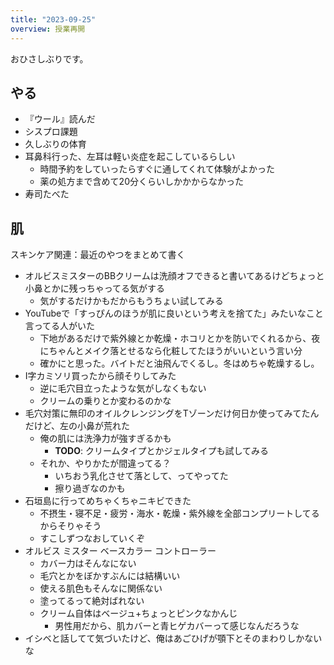 ```yaml
---
title: "2023-09-25"
overview: 授業再開
---
```


おひさしぶりです。

## やる

- 『ウール』読んだ
- シスプロ課題
- 久しぶりの体育
- 耳鼻科行った、左耳は軽い炎症を起こしているらしい
  - 時間予約をしていったらすぐに通してくれて体験がよかった
  - 薬の処方まで含めて20分くらいしかかからなかった
- 寿司たべた

## 肌

スキンケア関連：最近のやつをまとめて書く

- オルビスミスターのBBクリームは洗顔オフできると書いてあるけどちょっと小鼻とかに残っちゃってる気がする
  - 気がするだけかもだからもうちょい試してみる
- YouTubeで「すっぴんのほうが肌に良いという考えを捨てた」みたいなこと言ってる人がいた
  - 下地があるだけで紫外線とか乾燥・ホコリとかを防いでくれるから、夜にちゃんとメイク落とせるなら化粧してたほうがいいという言い分
  - 確かにと思った。バイトだと油飛んでくるし。冬はめちゃ乾燥するし。
- I字カミソリ買ったから顔そりしてみた
  - 逆に毛穴目立ったような気がしなくもない
  - クリームの乗りとか変わるのかな
- 毛穴対策に無印のオイルクレンジングをTゾーンだけ何日か使ってみてたんだけど、左の小鼻が荒れた
  - 俺の肌には洗浄力が強すぎるかも
    - **TODO**: クリームタイプとかジェルタイプも試してみる
  - それか、やりかたが間違ってる？
    - いちおう乳化させて落として、ってやってた
    - 擦り過ぎなのかも
- 石垣島に行ってめちゃくちゃニキビできた
  - 不摂生・寝不足・疲労・海水・乾燥・紫外線を全部コンプリートしてるからそりゃそう
  - すこしずつなおしていくぞ
- オルビス ミスター ベースカラー コントローラー
  - カバー力はそんなにない
  - 毛穴とかをぼかすぶんには結構いい
  - 使える肌色もそんなに関係ない
  - 塗ってるって絶対ばれない
  - クリーム自体はベージュ+ちょっとピンクなかんじ
    - 男性用だから、肌カバーと青ヒゲカバーって感じなんだろうな
- イシベと話してて気づいたけど、俺はあごひげが顎下とそのまわりしかないな
